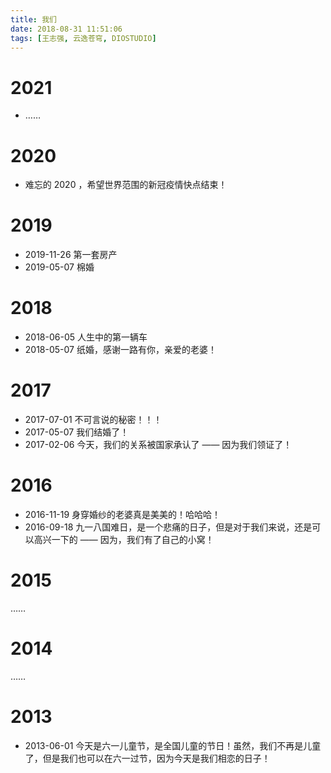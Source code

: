 ```yaml
---
title: 我们
date: 2018-08-31 11:51:06
tags: [王志强, 云逸苍穹, DIOSTUDIO]
---
```


# 2021

- ……

# 2020

- 难忘的 2020 ，希望世界范围的新冠疫情快点结束！

# 2019

- 2019-11-26 第一套房产
- 2019-05-07 棉婚

# 2018

- 2018-06-05 人生中的第一辆车
- 2018-05-07 纸婚，感谢一路有你，亲爱的老婆！

# 2017

- 2017-07-01 不可言说的秘密！！！
- 2017-05-07 我们结婚了！
- 2017-02-06 今天，我们的关系被国家承认了 —— 因为我们领证了！

# 2016

- 2016-11-19 身穿婚纱的老婆真是美美的！哈哈哈！
- 2016-09-18 九一八国难日，是一个悲痛的日子，但是对于我们来说，还是可以高兴一下的 —— 因为，我们有了自己的小窝！

# 2015

……

# 2014

……

# 2013

- 2013-06-01 今天是六一儿童节，是全国儿童的节日！虽然，我们不再是儿童了，但是我们也可以在六一过节，因为今天是我们相恋的日子！